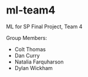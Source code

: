 # ml-team4
ML for SP Final Project, Team 4

Group Members:
- Colt Thomas
- Dan Curry
- Natalia Farquharson
- Dylan Wickham
